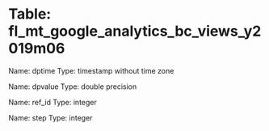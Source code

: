 Table: fl_mt_google_analytics_bc_views_y2019m06
===============================================

Name: dptime
Type: timestamp without time zone

Name: dpvalue
Type: double precision

Name: ref_id
Type: integer

Name: step
Type: integer

